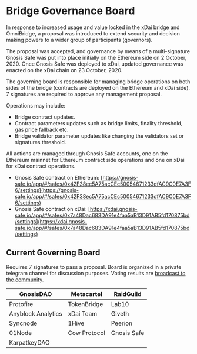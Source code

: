 # Bridge Governance Board

In response to increased usage and value locked in the xDai bridge and OmniBridge, a proposal was introduced to extend security and decision making powers to a wider group of participants (governors).

The proposal was accepted, and governance by means of a multi-signature Gnosis Safe was put into place initially on the Ethereum side on 2 October, 2020. Once Gnosis Safe was deployed to xDai, updated governance was enacted on the xDai chain on 23 October, 2020.

The governing board is responsible for managing bridge operations on both sides of the bridge (contracts are deployed on the Ethereum and xDai side). 7 signatures are required to approve any management proposal.&#x20;

Operations may include:

* Bridge contract updates.
* Contract parameters updates such as bridge limits, finality threshold, gas price fallback etc.
* Bridge validator parameter updates like changing the validators set or signatures threshold.

All actions are managed through Gnosis Safe accounts, one on the Ethereum mainnet for Ethereum contract side operations and one on xDai for xDai contract operations.

* Gnosis Safe contract on Ethereum: [https://gnosis-safe.io/app/#/safes/0x42F38ec5A75acCEc50054671233dfAC9C0E7A3F6/settings](https://gnosis-safe.io/app/#/safes/0x42F38ec5A75acCEc50054671233dfAC9C0E7A3F6/settings)
* Gnosis Safe contract on xDai: [https://xdai.gnosis-safe.io/app/#/safes/0x7a48Dac683DA91e4faa5aB13D91AB5fd170875bd/settings](https://xdai.gnosis-safe.io/app/#/safes/0x7a48Dac683DA91e4faa5aB13D91AB5fd170875bd/settings)

## Current Governing Board

Requires 7 signatures to pass a proposal. Board is organized in a private telegram channel for discussion purposes. Voting results are [broadcast to the community](governance-board-summary-of-decisions.md).

| GnosisDAO          | Metacartel   | RaidGuild   |
| ------------------ | ------------ | ----------- |
| Protofire          | TokenBridge  | Lab10       |
| Anyblock Analytics | xDai Team    | Giveth      |
| Syncnode           | 1Hive        | Peerion     |
| 01Node             | Cow Protocol | Gnosis Safe |
| KarpatkeyDAO       |              |             |
